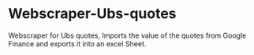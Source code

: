 # Webscraper-Ubs-quotes
Webscraper for Ubs quotes,
Imports the value of the quotes from Google Finance and exports it into an excel Sheet.
